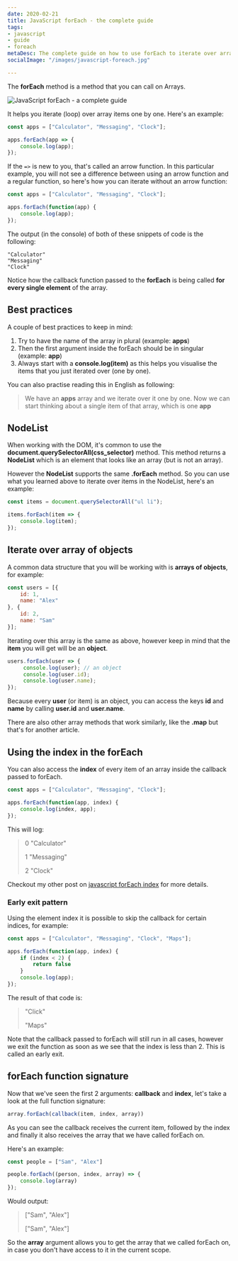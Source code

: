 ```yaml
---
date: 2020-02-21
title: JavaScript forEach - the complete guide
tags:
- javascript
- guide
- foreach
metaDesc: The complete guide on how to use forEach to iterate over arrays in JavaScript.
socialImage: "/images/javascript-foreach.jpg"

---
```

The **forEach** method is a method that you can call on Arrays.

![JavaScript forEach - a complete guide](/images/javascript-foreach.jpg)

It helps you iterate (loop) over array items one by one. Here's an example:

```javascript
const apps = ["Calculator", "Messaging", "Clock"];

apps.forEach(app => {
    console.log(app);
});
```

If the `=>` is new to you, that's called an arrow function. In this particular example, you will not see a difference between using an arrow function and a regular function, so here's how you can iterate without an arrow function:

```javascript
const apps = ["Calculator", "Messaging", "Clock"];

apps.forEach(function(app) {
    console.log(app);
});
```

The output (in the console) of both of these snippets of code is the following:

    "Calculator"
    "Messaging"
    "Clock"

Notice how the callback function passed to the **forEach** is being called **for every single element** of the array.

## Best practices

A couple of best practices to keep in mind:

1. Try to have the name of the array in plural (example: **apps**)
2. Then the first argument inside the forEach should be in singular (example: **app**)
3. Always start with a **console.log(item)** as this helps you visualise the items that you just iterated over (one by one).

You can also practise reading this in English as following:

> We have an **apps** array and we iterate over it one by one. Now we can start thinking about a single item of that array, which is one **app**

## NodeList

When working with the DOM, it's common to use the **document.querySelectorAll(css_selector)** method. This method returns a **NodeList** which is an element that looks like an array (but is not an array).

However the **NodeList** supports the same **.forEach** method. So you can use what you learned above to iterate over items in the NodeList, here's an example:

```javascript
const items = document.querySelectorAll("ul li");

items.forEach(item => {
    console.log(item);
});
```

## Iterate over array of objects

A common data structure that you will be working with is **arrays of objects**, for example:

```javascript
const users = [{
    id: 1,
    name: "Alex"
}, {
    id: 2,
    name: "Sam"
}];
```

Iterating over this array is the same as above, however keep in mind that the **item** you will get will be an **object**.

```javascript
users.forEach(user => {
     console.log(user); // an object
     console.log(user.id);
     console.log(user.name);
});
```

Because every **user** (or item) is an object, you can access the keys **id** and **name** by calling **user.id** and **user.name**.

There are also other array methods that work similarly, like the **.map** but that's for another article.

## Using the index in the forEach

You can also access the **index** of every item of an array inside the callback passed to forEach.

```javascript
const apps = ["Calculator", "Messaging", "Clock"];

apps.forEach(function(app, index) {
    console.log(index, app);
});
```

This will log:

> 0 "Calculator"
>
> 1 "Messaging"
>
> 2 "Clock"

Checkout my other post on [javascript forEach index](/posts/javascript-foreach-index/ "javascript foreach index") for more details.

### Early exit pattern

Using the element index it is possible to skip the callback for certain indices, for example:

```javascript
const apps = ["Calculator", "Messaging", "Clock", "Maps"];

apps.forEach(function(app, index) {
    if (index < 2) {
        return false
    }
    console.log(app);
});
```

The result of that code is:

> "Click"
>
> "Maps"

Note that the callback passed to forEach will still run in all cases, however we exit the function as soon as we see that the index is less than 2. This is called an early exit.

## forEach function signature

Now that we've seen the first 2 arguments: **callback** and **index**, let's take a look at the full function signature:

```javascript
array.forEach(callback(item, index, array))
```

As you can see the callback receives the current item, followed by the index and finally it also receives the array that we have called forEach on.

Here's an example:

```javascript
const people = ["Sam", "Alex"]

people.forEach((person, index, array) => {
	console.log(array)
});
```

Would output:

> \["Sam", "Alex"\]
>
> \["Sam", "Alex"\]

So the **array** argument allows you to get the array that we called forEach on, in case you don't have access to it in the current scope.